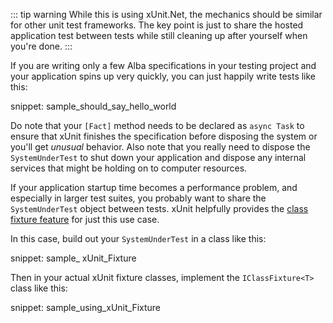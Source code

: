<!--title: Integrating Alba with xUnit.Net-->

::: tip warning
While this is using xUnit.Net, the mechanics should be similar for other unit test frameworks. The key point is just to share the 
hosted application test between tests while still cleaning up after yourself when you're done.
:::

If you are writing only a few Alba specifications in your testing project and your application spins up very quickly, you can just happily write tests like this:

snippet: sample_should_say_hello_world

Do note that your `[Fact]` method needs to be declared as `async Task` to ensure that xUnit finishes the specification before disposing the system or
you'll get *unusual* behavior. Also note that you really need to dispose the `SystemUnderTest` to shut down your application and dispose any internal services that might be holding on to computer resources.

If your application startup time becomes a performance problem, and especially in larger test suites, you probably want to share the `SystemUnderTest` object between tests. xUnit helpfully provides the [class fixture feature](https://xunit.github.io/docs/shared-context) for just this use case. 

In this case, build out your `SystemUnderTest` in a class like this:

snippet: sample_ xUnit_Fixture

Then in your actual xUnit fixture classes, implement the `IClassFixture<T>` class like this:

snippet: sample_using_xUnit_Fixture

